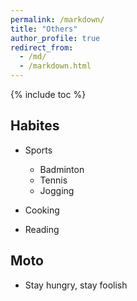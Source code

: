 ```yaml
---
permalink: /markdown/
title: "Others"
author_profile: true
redirect_from: 
  - /md/
  - /markdown.html
---
```


{% include toc %}

## Habites
* Sports 
  * Badminton
  * Tennis
  * Jogging 

* Cooking
* Reading 

## Moto 
* Stay hungry, stay foolish 
